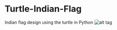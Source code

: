 # Turtle-Indian-Flag
Indian flag design using the turtle in Python
![alt tag](http://url/to/Screenshot(199).png)
